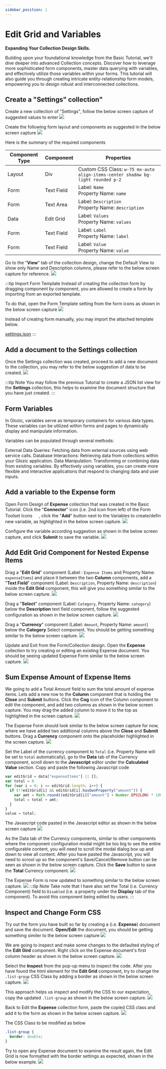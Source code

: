 ```yaml
---
sidebar_position: 1
---
```


# Edit Grid and Variables

**Expanding Your Collection Design Skills.**

Building upon your foundational knowledge from the Basic Tutorial, we'll dive deeper into advanced Collection concepts. Discover how to leverage more sophisticated form components, master data querying with variables, and effectively utilize those variables within your forms. This tutorial will also guide you through creating intricate entity-relationship form models, empowering you to design robust and interconnected collections.

## Create a "Settings" collection"

Create a new collection of "Settings", follow the below screen capture of suggested values to enter
![](./img/collection-settings-create.png)

Create the following form layout and components as suggested in the below screen capture
![](./img/collection-settings-create-2.png)

Here is the summary of the required components

| Component Type | Component | Properties |
| -- | -- | -- |
| Layout | Div | Custom CSS Class: `w-75 mx-auto align-items-center shadow bg-light rounded p-2`|
| Form | Text Field | Label: `Name` <br/> Property Name: `name` |
| Form | Text Area | Label: `Description` <br/> Property Name: `description` |
| Data | Edit Grid | Label: `Values` <br/> Property Name: `values` |
| Form | Text Field | Label: `Label` <br/> Property Name: `label` |
| Form | Text Field | Label: `Value` <br/> Property Name: `value` |

Go to the "**View**" tab of the collection design, change the Default View to show only Name and Description columns, please refer to the below screen capture for reference.
![](./img/collection-settings-create-3.png)

:::tip Import Form Template
Instead of creating the collection form by dragging component by component, you are allowed to create a form by importing from an exported template.

To do that, open the Form Template setting from the form icons as shown in the below screen capture
![](./img/collection-settings-create-4.png)

Instead of creating form manually, you may import the attached template below.

[settings.json](./assets/settings.json)
:::

## Add a document to the Settings collection

Once the Settings collection was created, proceed to add a new document to the collection, you may refer to the below suggestion of data to be created.
![](./img/collection-settings-create-5.png)

:::tip Note
You may follow the previous Tutorial to create a JSON list view for the **Settings** collection, this helps to examine the document structure that you have just created.
:::

## Form Variables

In Glozic, variables serve as temporary containers for various data types. These variables can be utilized within forms and pages to dynamically display and manipulate information.

Variables can be populated through several methods:

External Data Queries: Fetching data from external sources using web service calls.
Database Interactions: Retrieving data from collections within your Glozic application.
Data Manipulation: Transforming or combining data from existing variables.
By effectively using variables, you can create more flexible and interactive applications that respond to changing data and user inputs.

## Add a variable to the Expense form

Open Form Design of **Expense** collection that was created in the Basic Tutorial. Click the "**Connector**" icon (i.e. 2nd icon from left) of the Form Toolset Icons <img src="/img/Form-Toolset-Icons.png" height="17"/>, click the "**Add**" button next to the Variables to create/defin new variable, as highlighted in the below screen capture.
![](./img/collection-settings-create-6.png)

Configure the variable according suggestion as shown in the below screen capture, and click **Submit** to save the variable.
![](./img/collection-settings-create-7.png)

## Add Edit Grid Component for Nested Expense Items

Drag a "**Edit Grid**" component (Label : `Expense Items` and Property Name: `expenseItems`) and place it between the two **Column** components, add a "**Text Field**" component (Label: `Description`, Property Name: `description`) inside the **Edit Grid** component, this will give you something similar to the below screen capture.
![](./img/collection-settings-create-8.png)

Drag a "**Select**" component (Label: `Category`, Property Name: `category`) below the **Description** text field component, follow the suggested configuration as shown in the below screen capture.
![](./img/collection-settings-create-9.png)

Drag a "**Currency**" component (Label: `Amount`, Property Name: `amount`) below the **Category** Select component. You should be getting something similar to the below screen capture.
![](./img/collection-settings-create-10.png)

Update and Exit from the Form/Collection design. Open the **Expense** collection to try creating or editing an existing Expense document. You should be seeing updated Expense Form similar to the below screen capture.
![](./img/collection-settings-create-11.png)

## Sum Expense Amount of Expense Items
We going to add a Total Amount field to sum the total amount of expense items. Lets add a new row to the **Column** component that is holding the **Close** and **Submit** buttons. Click the **Cog** icon of the Column component to edit the component, and add two columns as shown in the below screen capture. You may drag the added column to move it to the top as highlighted in the screen capture.
![](./img/collection-settings-create-12.png)

The Expense Form should look similar to the below screen capture for now, where we have added two additional columns above the **Close** and **Submit** buttons. Drag a **Currency** component onto the placeholder highlighted in the screen capture.
![](./img/collection-settings-create-13.png)

Set the Label of the currency component to `Total` (i.e. Property Name will be set to `total` automatically), go to the **Data** tab of the Currency component, scroll down to the **Javascript** editor under the **Calculated Value** section. Copy and paste the following Javascript code
```javascript showLineNumbers
var editGrid = data["expenseItems"] || [];
var total = 0
for (var i = 0; i <= editGrid.length; i++) {
  if (!!editGrid[i] && editGrid[i].hasOwnProperty("amount")) {
    var amt = Math.round((editGrid[i]["amount"] + Number.EPSILON) * 100) / 100;
    total = total + amt;
  }
}
value = total;
```
The Javascript code pasted in the Javascript editor as shown in the below screen capture
![](./img/collection-settings-create-14.png)

As the Data tab of the Currency components, similar to other components where the component configuration modal might be too big to see the entire configurable content, you will need to scroll the modal dialog box up and down to view all content. After you have pasted the Javascript, you will need to scrool up so the component's Save/Cancel/Remove button can be seen as shown in the below screen capture. Click the **Save** button to save the **Total** Currency component.
![](./img/collection-settings-create-15.png)

The Expense Form is now updated to something similar to the below screen capture.
![](./img/collection-settings-create-16.png)
:::tip Note
Take note that I have also set the Total (i.e. Currency Component) field to `Disabled` (i.e. a property under the **Display** tab of the component). To avoid this component being edited by users.
:::

## Inspect and Change Form CSS

Try out the form you have built so far by creating a (i.e. **Expense**) document and save the document. **Open/Edit** the document, you should be getting something similer to the below screen capture
![](./img/Form-Inspect-1.png)

We are going to inspect and make some changes to the defaulted styling of the **Edit Gird** component. Right click on the Expense document's first column header as shown in the below screen capture.
![](./img/Form-Inspect-2.png)

Select the **Inspect** from the pop-up menu to inspect the code. After you have found the html element for the **Edit Grid** component, try to change the `.list-group` CSS Class by adding a border as shown in the below screen capture.
![](./img/Form-Inspect-3.png)

This approach helps us inspect and modify the CSS to our expectation, copy the updated `.list-group` as shown in the below screen capture.
![](./img/Form-Inspect-4.png)

Back to Edit the **Expense** collection form, paste the copied CSS class and add it to the form as shown in the below screen capture.
![](./img/Form-Inspect-5.png)

The CSS Class to be modified as below
```CSS
.list-group {
  border: double;
}
```

Try to open any Expense document to examine the result again, the Edit Grid is now formatted with the border settings as expected, shown in the below example.
![](./img/Form-Inspect-6.png)